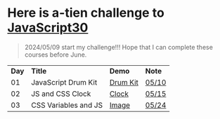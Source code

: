 # Here is a-tien challenge to [JavaScript30](https://javascript30.com/)
>2024/05/09 start my challenge!!! Hope that I can complete these courses before June.
<table>
  <tr>
    <td><b>Day</b></td>
    <td><b>Title</b></td>
    <td><b>Demo</b></td>
    <td><b>Note</b></td>
  </tr>
  <tr>
    <td>01</td>
    <td>JavaScript Drum Kit</td>
    <td><a href="https://a-tien.github.io/JavaScript30/01%20-%20JavaScript%20Drum%20Kit/index-ATIEN.html">Drum Kit</a></td>
    <td><a href="https://github.com/a-tien/JavaScript30/blob/master/01%20-%20JavaScript%20Drum%20Kit/JavaScript_Drum_Kit.md">05/10</a></td>
  </tr>
  <tr>
    <td>02</td>
    <td>JS and CSS Clock</td>
    <td><a href="https://a-tien.github.io/JavaScript30/02%20-%20JS%20and%20CSS%20Clock/index.html">Clock</a></td>
    <td><a href="https://github.com/a-tien/JavaScript30/blob/master/02%20-%20JS%20and%20CSS%20Clock/JS_and_CSS_clock.md">05/15</a></td>
  </tr>
  <tr>
    <td>03</td>
    <td>CSS Variables and JS</td>
    <td><a href="https://a-tien.github.io/JavaScript30/03%20-%20CSS%20Variables/index.html">Image</a></td>
    <td><a href="https://github.com/a-tien/JavaScript30/blob/master/03%20-%20CSS%20Variables/CSS_Variables.md">05/24</a></td>
  </tr>
</table>
